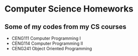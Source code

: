 # Computer Science Homeworks
## Some of my codes from my CS courses
- CENG111 Computer Programming I
- CENG114 Computer Programming II
- CENG241 Object Oriented Programming
